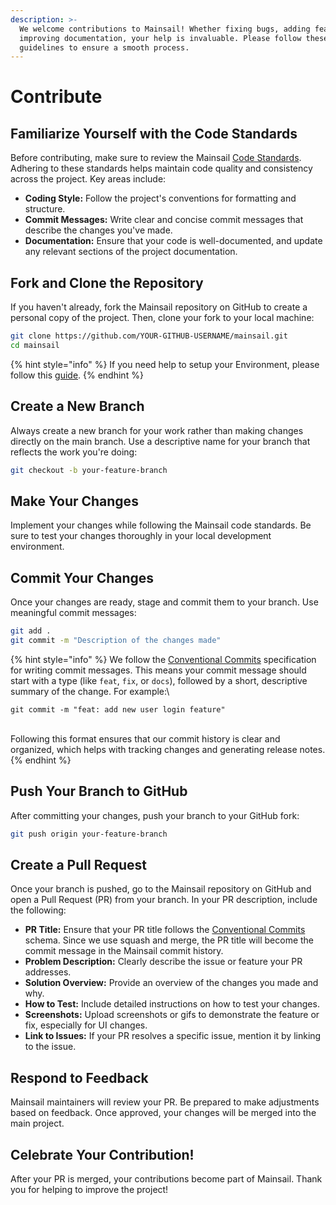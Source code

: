 ```yaml
---
description: >-
  We welcome contributions to Mainsail! Whether fixing bugs, adding features, or
  improving documentation, your help is invaluable. Please follow these
  guidelines to ensure a smooth process.
---
```


# Contribute

## Familiarize Yourself with the Code Standards

Before contributing, make sure to review the Mainsail [Code Standards](code-standards.md). Adhering to these standards helps maintain code quality and consistency across the project. Key areas include:

* **Coding Style:** Follow the project's conventions for formatting and structure.
* **Commit Messages:** Write clear and concise commit messages that describe the changes you've made.
* **Documentation:** Ensure that your code is well-documented, and update any relevant sections of the project documentation.

## Fork and Clone the Repository

If you haven't already, fork the Mainsail repository on GitHub to create a personal copy of the project. Then, clone your fork to your local machine:

```bash
git clone https://github.com/YOUR-GITHUB-USERNAME/mainsail.git
cd mainsail
```

{% hint style="info" %}
If you need help to setup your Environment, please follow this [guide](environment.md).
{% endhint %}

## Create a New Branch

Always create a new branch for your work rather than making changes directly on the main branch. Use a descriptive name for your branch that reflects the work you're doing:

```bash
git checkout -b your-feature-branch
```

## Make Your Changes

Implement your changes while following the Mainsail code standards. Be sure to test your changes thoroughly in your local development environment.

## Commit Your Changes

Once your changes are ready, stage and commit them to your branch. Use meaningful commit messages:

```bash
git add .
git commit -m "Description of the changes made"
```

{% hint style="info" %}
We follow the [Conventional Commits](code-standards.md#commit-messages) specification for writing commit messages. This means your commit message should start with a type (like `feat`, `fix`, or `docs`), followed by a short, descriptive summary of the change. For example:\


`git commit -m "feat: add new user login feature"`

\
Following this format ensures that our commit history is clear and organized, which helps with tracking changes and generating release notes.
{% endhint %}

## Push Your Branch to GitHub

After committing your changes, push your branch to your GitHub fork:

```bash
git push origin your-feature-branch
```

## Create a Pull Request

Once your branch is pushed, go to the Mainsail repository on GitHub and open a Pull Request (PR) from your branch. In your PR description, include the following:

* **PR Title:** Ensure that your PR title follows the [Conventional Commits](code-standards.md#commit-messages) schema. Since we use squash and merge, the PR title will become the commit message in the Mainsail commit history.
* **Problem Description:** Clearly describe the issue or feature your PR addresses.
* **Solution Overview:** Provide an overview of the changes you made and why.
* **How to Test:** Include detailed instructions on how to test your changes.
* **Screenshots:** Upload screenshots or gifs to demonstrate the feature or fix, especially for UI changes.
* **Link to Issues:** If your PR resolves a specific issue, mention it by linking to the issue.

## Respond to Feedback

Mainsail maintainers will review your PR. Be prepared to make adjustments based on feedback. Once approved, your changes will be merged into the main project.

## Celebrate Your Contribution!

After your PR is merged, your contributions become part of Mainsail. Thank you for helping to improve the project!
